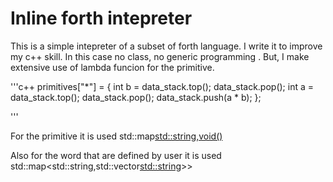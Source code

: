 # Inline forth intepreter
This is a simple intepreter of a subset of forth language.
I write it to improve my c++ skill.
In this case no class, no generic programming .
But, I make extensive use of lambda funcion for the primitive.

'''c++
    primitives["*"] = []() {
        int b = data_stack.top(); data_stack.pop();
        int a = data_stack.top(); data_stack.pop();
        data_stack.push(a * b);
    };

'''

For the primitive it is used std::map<std::string,void()> 

Also for the word that are defined by user it is used std::map<std::string,std::vector<std::string>>> 

